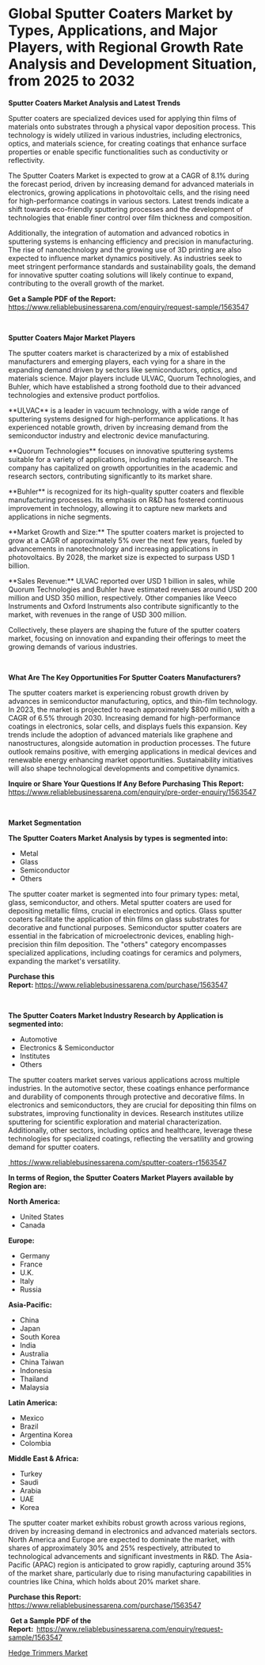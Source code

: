 <p><h1>Global Sputter Coaters Market by Types, Applications, and Major Players, with Regional Growth Rate Analysis and Development Situation, from 2025 to 2032</h1></p><p><strong>Sputter Coaters Market Analysis and Latest Trends</strong></p>
<p><p>Sputter coaters are specialized devices used for applying thin films of materials onto substrates through a physical vapor deposition process. This technology is widely utilized in various industries, including electronics, optics, and materials science, for creating coatings that enhance surface properties or enable specific functionalities such as conductivity or reflectivity.</p><p>The Sputter Coaters Market is expected to grow at a CAGR of 8.1% during the forecast period, driven by increasing demand for advanced materials in electronics, growing applications in photovoltaic cells, and the rising need for high-performance coatings in various sectors. Latest trends indicate a shift towards eco-friendly sputtering processes and the development of technologies that enable finer control over film thickness and composition. </p><p>Additionally, the integration of automation and advanced robotics in sputtering systems is enhancing efficiency and precision in manufacturing. The rise of nanotechnology and the growing use of 3D printing are also expected to influence market dynamics positively. As industries seek to meet stringent performance standards and sustainability goals, the demand for innovative sputter coating solutions will likely continue to expand, contributing to the overall growth of the market.</p></p>
<p><strong>Get a Sample PDF of the Report:&nbsp;</strong> <a href="https://www.reliablebusinessarena.com/enquiry/request-sample/1563547?utm_campaign=2279&utm_medium=2&utm_source=Github&utm_content=ia&utm_term=22022025&utm_id=sputter-coaters">https://www.reliablebusinessarena.com/enquiry/request-sample/1563547</a></p>
<p>&nbsp;</p>
<p><strong>Sputter Coaters Major Market Players</strong></p>
<p><p>The sputter coaters market is characterized by a mix of established manufacturers and emerging players, each vying for a share in the expanding demand driven by sectors like semiconductors, optics, and materials science. Major players include ULVAC, Quorum Technologies, and Buhler, which have established a strong foothold due to their advanced technologies and extensive product portfolios.</p><p>**ULVAC** is a leader in vacuum technology, with a wide range of sputtering systems designed for high-performance applications. It has experienced notable growth, driven by increasing demand from the semiconductor industry and electronic device manufacturing.</p><p>**Quorum Technologies** focuses on innovative sputtering systems suitable for a variety of applications, including materials research. The company has capitalized on growth opportunities in the academic and research sectors, contributing significantly to its market share.</p><p>**Buhler** is recognized for its high-quality sputter coaters and flexible manufacturing processes. Its emphasis on R&D has fostered continuous improvement in technology, allowing it to capture new markets and applications in niche segments.</p><p>**Market Growth and Size:** The sputter coaters market is projected to grow at a CAGR of approximately 5% over the next few years, fueled by advancements in nanotechnology and increasing applications in photovoltaics. By 2028, the market size is expected to surpass USD 1 billion.</p><p>**Sales Revenue:** ULVAC reported over USD 1 billion in sales, while Quorum Technologies and Buhler have estimated revenues around USD 200 million and USD 350 million, respectively. Other companies like Veeco Instruments and Oxford Instruments also contribute significantly to the market, with revenues in the range of USD 300 million. </p><p>Collectively, these players are shaping the future of the sputter coaters market, focusing on innovation and expanding their offerings to meet the growing demands of various industries.</p></p>
<p>&nbsp;</p>
<p><strong>What Are The Key Opportunities For Sputter Coaters Manufacturers?</strong></p>
<p><p>The sputter coaters market is experiencing robust growth driven by advances in semiconductor manufacturing, optics, and thin-film technology. In 2023, the market is projected to reach approximately $800 million, with a CAGR of 6.5% through 2030. Increasing demand for high-performance coatings in electronics, solar cells, and displays fuels this expansion. Key trends include the adoption of advanced materials like graphene and nanostructures, alongside automation in production processes. The future outlook remains positive, with emerging applications in medical devices and renewable energy enhancing market opportunities. Sustainability initiatives will also shape technological developments and competitive dynamics.</p></p>
<p><strong>Inquire or Share Your Questions If Any Before Purchasing This Report:</strong> <a href="https://www.reliablebusinessarena.com/enquiry/pre-order-enquiry/1563547?utm_campaign=2279&utm_medium=2&utm_source=Github&utm_content=ia&utm_term=22022025&utm_id=sputter-coaters">https://www.reliablebusinessarena.com/enquiry/pre-order-enquiry/1563547</a></p>
<p>&nbsp;</p>
<p><strong>Market Segmentation</strong></p>
<p><strong>The Sputter Coaters Market Analysis by types is segmented into:</strong></p>
<p><ul><li>Metal</li><li>Glass</li><li>Semiconductor</li><li>Others</li></ul></p>
<p><p>The sputter coater market is segmented into four primary types: metal, glass, semiconductor, and others. Metal sputter coaters are used for depositing metallic films, crucial in electronics and optics. Glass sputter coaters facilitate the application of thin films on glass substrates for decorative and functional purposes. Semiconductor sputter coaters are essential in the fabrication of microelectronic devices, enabling high-precision thin film deposition. The "others" category encompasses specialized applications, including coatings for ceramics and polymers, expanding the market's versatility.</p></p>
<p><strong>Purchase this Report:&nbsp;</strong><a href="https://www.reliablebusinessarena.com/purchase/1563547?utm_campaign=2279&utm_medium=2&utm_source=Github&utm_content=ia&utm_term=22022025&utm_id=sputter-coaters">https://www.reliablebusinessarena.com/purchase/1563547</a></p>
<p>&nbsp;</p>
<p><strong>The Sputter Coaters Market Industry Research by Application is segmented into:</strong></p>
<p><ul><li>Automotive</li><li>Electronics & Semiconductor</li><li>Institutes</li><li>Others</li></ul></p>
<p><p>The sputter coaters market serves various applications across multiple industries. In the automotive sector, these coatings enhance performance and durability of components through protective and decorative films. In electronics and semiconductors, they are crucial for depositing thin films on substrates, improving functionality in devices. Research institutes utilize sputtering for scientific exploration and material characterization. Additionally, other sectors, including optics and healthcare, leverage these technologies for specialized coatings, reflecting the versatility and growing demand for sputter coaters.</p></p>
<p><a href="https://www.reliablebusinessarena.com/sputter-coaters-r1563547?utm_campaign=2279&utm_medium=2&utm_source=Github&utm_content=ia&utm_term=22022025&utm_id=sputter-coaters">&nbsp;https://www.reliablebusinessarena.com/sputter-coaters-r1563547</a></p>
<p><strong>In terms of Region, the Sputter Coaters Market Players available by Region are:</strong></p>
<p>
    <p> <strong> North America: </strong>
        <ul>
            <li>United States</li>
            <li>Canada</li>
        </ul>
        </p> 
    <p> <strong> Europe: </strong>
        <ul>
            <li>Germany</li>
            <li>France</li>
            <li>U.K.</li>
            <li>Italy</li>
            <li>Russia</li>
        </ul>
        </p> 
    <p> <strong> Asia-Pacific: </strong>
        <ul>
            <li>China</li>
            <li>Japan</li>
            <li>South Korea</li>
            <li>India</li>
            <li>Australia</li>
            <li>China Taiwan</li>
            <li>Indonesia</li>
            <li>Thailand</li>
            <li>Malaysia</li>
        </ul>
        </p> 
    <p> <strong> Latin America: </strong>
        <ul>
            <li>Mexico</li>
            <li>Brazil</li>
            <li>Argentina Korea</li>
            <li>Colombia</li>
        </ul>
        </p> 
    <p> <strong> Middle East & Africa: </strong>
        <ul>
            <li>Turkey</li>
            <li>Saudi</li>
            <li>Arabia</li>
            <li>UAE</li>
            <li>Korea</li>
        </ul>
    </p>
    </p>
<p><p>The sputter coater market exhibits robust growth across various regions, driven by increasing demand in electronics and advanced materials sectors. North America and Europe are expected to dominate the market, with shares of approximately 30% and 25% respectively, attributed to technological advancements and significant investments in R&D. The Asia-Pacific (APAC) region is anticipated to grow rapidly, capturing around 35% of the market share, particularly due to rising manufacturing capabilities in countries like China, which holds about 20% market share.</p></p>
<p><strong>Purchase this Report: </strong><a href="https://www.reliablebusinessarena.com/purchase/1563547?utm_campaign=2279&utm_medium=2&utm_source=Github&utm_content=ia&utm_term=22022025&utm_id=sputter-coaters">https://www.reliablebusinessarena.com/purchase/1563547</a></p>
<p>&nbsp;<strong>Get a Sample PDF of the Report:&nbsp;&nbsp;</strong><a href="https://www.reliablebusinessarena.com/enquiry/request-sample/1563547?utm_campaign=2279&utm_medium=2&utm_source=Github&utm_content=ia&utm_term=22022025&utm_id=sputter-coaters">https://www.reliablebusinessarena.com/enquiry/request-sample/1563547</a></p>
<p><strong></strong></p>
<p><p><a href="https://github.com/mayabungard8092/Market-Research-Report-List-1/blob/main/hedge-trimmers-market.md?utm_campaign=2279&utm_medium=2&utm_source=Github&utm_content=ia&utm_term=22022025&utm_id=sputter-coaters">Hedge Trimmers Market</a></p></p>